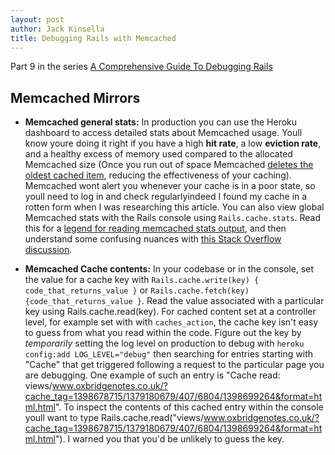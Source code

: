 ```yaml
---
layout: post
author: Jack Kinsella
title: Debugging Rails with Memcached
---
```


Part 9 in the series [A Comprehensive Guide To Debugging Rails](/2014/06/06/a-comprehensive-guide-to-debugging-rails.html)
## Memcached Mirrors ##

* **Memcached general stats:** In production you can use the Heroku dashboard to access detailed stats about Memcached usage. Youll know youre doing it right if you have a high **hit rate**, a low **eviction rate**, and a healthy excess of memory used compared to the allocated Memcached size (Once you run out of space Memcached [deletes the oldest cached item](http://stackoverflow.com/questions/11222309/how-data-is-replaced-in-memcache-when-it-is-full-and-memcache-performance), reducing the effectiveness of your caching). Memcached wont alert you whenever your cache is in a poor state, so youll need to log in and check regularlyindeed I found my cache in a rotten form when I was researching this article. You can also view global Memcached stats with the Rails console using `Rails.cache.stats`. Read this for a [legend for reading memcached stats output](http://www.pal-blog.de/entwicklung/perl/memcached-statistics-stats-command.html), and then understand some confusing nuances with [this Stack Overflow discussion](http://stackoverflow.com/questions/6868256/memcached-eviction-prior-to-key-expiry/10456364#10456364).

* **Memcached Cache contents:** In your codebase or in the console, set the value for a cache key with `Rails.cache.write(key) { code_that_returns_value }` or `Rails.cache.fetch(key) {code_that_returns_value }`. Read the value associated with a particular key using  Rails.cache.read(key). For cached content set at a controller level, for example set with with `caches_action`, the cache key isn't easy to guess from what you read within the code. Figure out the key by *temporarily* setting the log level on production to debug with `heroku config:add LOG_LEVEL="debug"` then searching for entries starting with "Cache" that get triggered following a request to the particular page you are debugging. One example of such an entry is "Cache read: views/www.oxbridgenotes.co.uk/?cache_tag=1398678715/1379180679/407/6804/1398699264&format=html.html". To inspect the contents of this cached entry within the console youll want to type Rails.cache.read("views/www.oxbridgenotes.co.uk/?cache_tag=1398678715/1379180679/407/6804/1398699264&format=html.html"). I warned you that you'd be unlikely to guess the key. 
